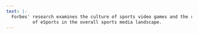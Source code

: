 ```yaml
---
text: |-
  Forbes' research examines the culture of sports video games and the role
          of eSports in the overall sports media landscape.
---
```

